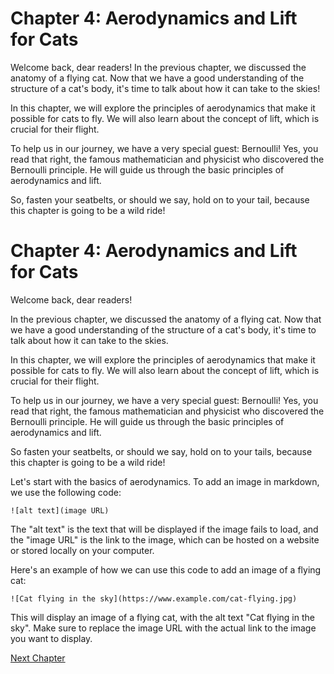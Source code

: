 # Chapter 4: Aerodynamics and Lift for Cats

Welcome back, dear readers! In the previous chapter, we discussed the anatomy of a flying cat. Now that we have a good understanding of the structure of a cat's body, it's time to talk about how it can take to the skies!

In this chapter, we will explore the principles of aerodynamics that make it possible for cats to fly. We will also learn about the concept of lift, which is crucial for their flight.

To help us in our journey, we have a very special guest: Bernoulli! Yes, you read that right, the famous mathematician and physicist who discovered the Bernoulli principle. He will guide us through the basic principles of aerodynamics and lift.

So, fasten your seatbelts, or should we say, hold on to your tail, because this chapter is going to be a wild ride!
# Chapter 4: Aerodynamics and Lift for Cats

Welcome back, dear readers! 

In the previous chapter, we discussed the anatomy of a flying cat. Now that we have a good understanding of the structure of a cat's body, it's time to talk about how it can take to the skies. 

In this chapter, we will explore the principles of aerodynamics that make it possible for cats to fly. We will also learn about the concept of lift, which is crucial for their flight.

To help us in our journey, we have a very special guest: Bernoulli! Yes, you read that right, the famous mathematician and physicist who discovered the Bernoulli principle. He will guide us through the basic principles of aerodynamics and lift.

So fasten your seatbelts, or should we say, hold on to your tails, because this chapter is going to be a wild ride! 

Let's start with the basics of aerodynamics.
To add an image in markdown, we use the following code:

```
![alt text](image URL)
```

The "alt text" is the text that will be displayed if the image fails to load, and the "image URL" is the link to the image, which can be hosted on a website or stored locally on your computer.

Here's an example of how we can use this code to add an image of a flying cat:

```
![Cat flying in the sky](https://www.example.com/cat-flying.jpg)
```

This will display an image of a flying cat, with the alt text "Cat flying in the sky". Make sure to replace the image URL with the actual link to the image you want to display.


[Next Chapter](05_Chapter05.md)